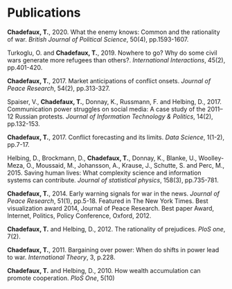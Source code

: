# Publications

**Chadefaux, T.**, 2020. What the enemy knows: Common and the rationality of war. *British Journal of Political Science*, 50(4), pp.1593-1607.

Turkoglu, O. and **Chadefaux, T.**, 2019. Nowhere to go? Why do some civil wars generate more refugees than others?. *International Interactions*, 45(2), pp.401-420.

**Chadefaux, T.**, 2017. Market anticipations of conflict onsets. *Journal of Peace Research*, 54(2), pp.313-327.

Spaiser, V., **Chadefaux, T.**, Donnay, K., Russmann, F. and Helbing, D., 2017. Communication power struggles on social media: A case study of the 2011–12 Russian protests. *Journal of Information Technology & Politics*, 14(2), pp.132-153.

**Chadefaux, T.**, 2017. Conflict forecasting and its limits. *Data Science*, 1(1-2), pp.7-17.

Helbing, D., Brockmann, D., **Chadefaux, T.**, Donnay, K., Blanke, U., Woolley-Meza, O., Moussaid, M., Johansson, A., Krause, J., Schutte, S. and Perc, M., 2015. Saving human lives: What complexity science and information systems can contribute. *Journal of statistical physics*, 158(3), pp.735-781.

**Chadefaux, T.**, 2014. Early warning signals for war in the news. *Journal of Peace Research*, 51(1), pp.5-18.
Featured in The New York Times.
Best visualization award 2014, Journal of Peace Research.
Best paper Award, Internet, Politics, Policy Conference, Oxford, 2012.

**Chadefaux, T.** and Helbing, D., 2012. The rationality of prejudices. *PloS one*, 7(2).

**Chadefaux, T.**, 2011. Bargaining over power: When do shifts in power lead to war. *International Theory*, 3, p.228.

**Chadefaux, T.** and Helbing, D., 2010. How wealth accumulation can promote cooperation. *PloS One*, 5(10)
